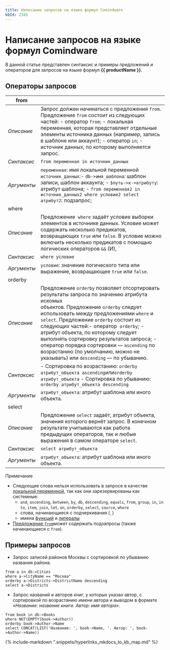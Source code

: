 ```yaml
---
title: Написание запросов на языке формул Comindware
kbId: 2345
---
```


# Написание запросов на языке формул Comindware

В данной статье представлен синтаксис и примеры предложений и операторов для запросов на языке формул **{{ productName }}**.

## Операторы запросов

| from |  |
| --- | --- |
| *Описание* | Запрос должен начинаться с предложения `from`. Предложение `from` состоит из следующих частей: - оператор `from`; - локальная переменная, которая представляет отдельные элементы источника данных (например, запись в шаблоне или аккаунт); - оператор `in`; - источник данных, по которому выполняется запрос. |
| *Синтаксис* | `from переменная in источник_данных` |
| *Аргументы* | `переменная`: имя локальной переменной `источник_данных`:- `db->имя_шаблона`: шаблон записи, шаблон аккаунта; - `$путь->к->атрибуту`: атрибут шаблона; - `from переменная2 in источник_данных2 where условие2 select атрибут2`: подзапрос; |
| where |  |
| *Описание* | Предложение  `where` задаёт условие выборки элементов в источнике данных. Условие может содержать несколько предикатов, возвращающих `true` или `false`. В условие можно включить несколько предикатов с помощью логических операторов `&&` (И),  `||` (ИЛИ),  `==` (РАВНО),  `!=` (НЕ РАВНО) и функций `AND()`, `OR()`, `EQUALS()`, `IF()`, `NOT()`, `ANY()`, `ALL()`. |
| *Синтаксис* | `where условие` |
| *Аргументы* | `условие`: значение логического типа или выражение, возвращающее `true` или `false`. |
| orderby |  |
| *Описание* | Предложение `orderby` позволяет отсортировать результаты запроса по значению атрибута искомых объектов. Предложение `orderby` следует использовать между предложениями `where` и `select`. Предложение `orderby` состоит из следующих частей:- оператор  `orderby`; - атрибут объекта, по которому следует выполнять сортировку результатов запроса; - оператор порядка сортировки — `ascending` по возрастанию (по умолчанию, можно не указывать) или `descending` — по убыванию. |
| *Синтаксис* | - Сортировка по возрастанию: `orderby атрибут_объекта ascending`или`orderby атрибут_объекта` - Сортировка по убыванию: `orderby атрибут_объекта descending` |
| *Аргументы* | `атрибут_объекта`: атрибут шаблона или иного объекта. |
| select |  |
| *Описание* | Предложение `select` задаёт, атрибут объекта, значения которого вернёт запрос. В конечном результате учитываются как работа предыдущих операторов, так и любые выражения в самом операторе `select`. |
| *Синтаксис* | `select атрибут_объекта` |
| *Аргументы* | `атрибут_объекта`: атрибут шаблона или иного объекта. |

Примечание

- Следующие слова нельзя использовать в запросе в качестве [локальной переменной](#local_variable), так как они зарезервированы как системные:
    - `and`, `ascending`, `between`, `by`, `db`, `descending`, `equals`, `from`, `group`, `in`, `into`, `item`, `join`, `let`, `on`, `orderby`, `select`, `source`, `where`
    - слова, начинающиеся с подчеркивания (`_`)
    - имена [функций](https://kb.comindware.ru/article.php?id=1861) и [литералы](https://kb.comindware.ru/article.php?id=1862)
- [Предложение `from`](#from_clause)может содержать подзапросы (также начинающиеся с `from`).

## Примеры запросов

- Запрос записей районов Москвы с сортировкой по убыванию названия района.

```
from a in db->Cities   
where a->CityName == "Москва"   
orderby a->Districts->DistrictName descending   
select a->Districts
```
- Запрос названий и авторов книг, у которых указан автор, с сортировкой по возрастанию имени автора и выводом в формате «*Название: название книги. Автор: имя автора*».

```
from book in db->Books   
where NOT(EMPTY(book->Author))   
orderby book->Author->Name   
select CONCAT(LIST('Название: ', book->Name, '. Автор: ', book->Author->Name))
```
{% include-markdown ".snippets/hyperlinks_mkdocs_to_kb_map.md" %}
